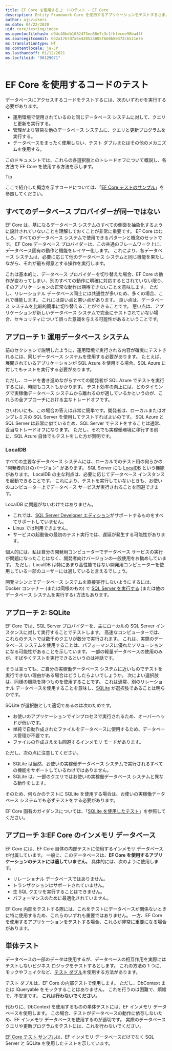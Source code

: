 ```yaml
---
title: EF Core を使用するコードのテスト - EF Core
description: Entity Framework Core を使用するアプリケーションをテストするさまざまな方法
author: ajcvickers
ms.date: 04/22/2020
uid: core/testing/index
ms.openlocfilehash: d94c40bdb1082473ee88e7c3c1fbfecee90ba4ff
ms.sourcegitcommit: 032a1767d7a6e42052a005f660b80372c6521e7e
ms.translationtype: HT
ms.contentlocale: ja-JP
ms.lasthandoff: 01/12/2021
ms.locfileid: "98129071"
---
```

# <a name="testing-code-that-uses-ef-core"></a>EF Core を使用するコードのテスト

データベースにアクセスするコードをテストするには、次のいずれかを実行する必要があります。

* 運用環境で使用されているのと同じデータベース システムに対して、クエリと更新を実行する。
* 管理がより容易な他のデータベース システムに、クエリと更新プログラムを実行する。
* データベースをまったく使用しない、テスト ダブルまたはその他のメカニズムを使用する。

このドキュメントでは、これらの各選択肢とのトレードオフについて概説し、各方法で EF Core を使用する方法を示します。

> [!TIP]
> ここで紹介した概念を示すコードについては、「[EF Core テストのサンプル](xref:core/testing/testing-sample)」を参照してください。

## <a name="all-database-providers-are-not-equal"></a>すべてのデータベース プロバイダーが同一ではない

EF Core は、基になるデータベース システムのすべての側面を抽象化するように設計されていないことを理解しておくことが非常に重要です。
EF Core はむしろ、すべてのデータベース システムで使用できるパターンと概念のセットです。
EF Core データベース プロバイダーは、この共通のフレームワーク上に、データベース固有の動作と機能をレイヤー化します。
これにより、各データベース システムは、必要に応じて他のデータベース システムと同じ機能を果たしながら、それが最も得意とする操作を実行します。

これは基本的に、データベース プロバイダーを切り替えた場合、EF Core の動作が変わってしまい、別のすべての動作に明確に対応するとされていない限り、そのアプリケーションの正常な動作は期待できないことを意味します。
ただし、リレーショナル データベース同士には共通性が多いため、多くの場合、これで機能します。
これには良い点と悪い点があります。
良い点は、データベース システムを比較的簡単に切り替えることができることです。
悪い点は、アプリケーションが新しいデータベース システムで完全にテストされていない場合、セキュリティについて誤った意識を与える可能性があるということです。

## <a name="approach-1-production-database-system"></a>アプローチ 1: 運用データベース システム

前のセクションで説明したように、運用環境で実行される内容が確実にテストされるには、同じデータベース システムを使用する必要があります。
たとえば、展開されているアプリケーションが SQL Azure を使用する場合、SQL Azure に対してもテストを実行する必要があります。

ただし、コードを書き進めながらすべての開発者が SQL Azure でテストを実行するには、時間もコストもかかります。
テスト効率の向上には、どのタイミングで実稼働データベース システムから離れるのが適しているかというのが、これらの全アプローチにおける主なトレードオフです。

さいわいにも、この場合の答えは非常に簡単です。開発者は、ローカルまたはオンプレミスの SQL Server を使用してテストすればよいのです。
SQL Azure と SQL Server は非常に似ているため、SQL Server でテストをすることは通常、妥当なトレードオフになります。
ただし、それでも実稼働環境に移行する前に、SQL Azure 自体でもテストをした方が賢明です。

### <a name="localdb"></a>LocalDB

すべての主要なデータベース システムには、ローカルでのテスト用の何らかの "開発者向けのバージョン" があります。
SQL Server にも [LocalDB](/sql/database-engine/configure-windows/sql-server-express-localdb) という機能があります。
LocalDB の主な利点は、必要に応じてデータベース インスタンスを起動できることです。
これにより、テストを実行していないときも、お使いのコンピューター上でデータベース サービスが実行されることを回避できます。

LocalDB に問題がないわけではありません。

* これでは、[SQL Server Developer エディション](/sql/sql-server/editions-and-components-of-sql-server-version-15?view=sql-server-ver15&preserve-view=true)がサポートするものをすべてサポートしていません。
* Linux では利用できません。
* サービスの起動後の最初のテスト実行では、遅延が発生する可能性があります。

個人的には、私は自分の開発用コンピューターでデータベース サービスの実行が問題になったことはなく、開発者向けバージョンの一般使用をお勧めしています。
ただし、LocalDB は特にあまり高性能ではない開発用コンピューターを使用している一部のユーザーには適していると言えるでしょう。

開発マシン上でデータベース システムを直接実行しないようにするには、Docker コンテナー (または同様のもの) で [SQL Server を実行する](/sql/linux/quickstart-install-connect-docker) (または他のデータベース システムを実行する) 方法もあります。

## <a name="approach-2-sqlite"></a>アプローチ 2: SQLite

EF Core では、SQL Server プロバイダーを、主にローカルの SQL Server インスタンスに対して実行することでテストします。
高速なコンピューターでは、これらのテストでは数千のクエリが数分で実行されます。
これは、実際のデータベース システムを使用することは、パフォーマンスに優れたソリューションになる可能性があることを示しています。
一部の軽量データベースの使用のみが、すばやくテストを実行できるというのは神話です。

そうは言っても、ご自分の実稼働データベース システムに近いものでテストを実行できない理由がある場合はどうしたらよいでしょうか。
次によい選択肢は、同様の機能を持つものを使用することです。
これは通常、別のリレーショナル データベースを使用することを意味し、[SQLite](https://sqlite.org/index.html) が選択肢であることは明らかです。

SQLite が選択肢として適切であるのは次のためです。

* お使いのアプリケーションでインプロセスで実行されるため、オーバーヘッドが低いです。
* 単純で自動作成されたファイルをデータベースに使用するため、データベース管理が不要です。
* ファイルの作成さえをも回避するインメモリ モードがあります。

ただし、次の点に注意してください。

* SQLite は当然、お使いの実稼働データベース システムで実行されるすべての機能をサポートしているわけではありません。
* SQLite は、一部のクエリではお使いの実稼働データベース システムと異なる動作をします。

そのため、何らかのテストに SQLite を使用する場合は、お使いの実稼働データベース システムでも必ずテストをする必要があります。

EF Core 固有のガイダンスについては、「[SQLite を使用したテスト](xref:core/testing/sqlite)」を参照してください。

## <a name="approach-3-the-ef-core-in-memory-database"></a>アプローチ 3:EF Core のインメモリ データベース

EF Core には、EF Core 自体の内部テストに使用するインメモリ データベースが付属しています。
一般に、このデータベースは、**EF Core を使用するアプリケーションのテストには適していません**。 具体的には、次のように使用します。

* リレーショナル データベースではありません。
* トランザクションはサポートされていません。
* 生 SQL クエリを実行することはできません。
* パフォーマンスのために最適化されていません。

EF Core 内部をテストする際には、これをテストにデータベースが関係ないときに特に使用するため、これらのいずれも重要ではありません。
一方、EF Core を使用するアプリケーションをテストする場合、これらが非常に重要になる場合があります。

## <a name="unit-testing"></a>単体テスト

データベースの一部のデータは使用するが、データベースの相互作用を実際にはテストしないビジネス ロジックをテストするとします。
これの方法の 1 つに、モックやフェイクなど、[テスト ダブル](https://en.wikipedia.org/wiki/Test_double)を使用する方法があります。

テスト ダブルは、EF Core の内部テストで使用します。
ただし、DbContext または IQueryable をモックすることはありません。
これを行うのは困難で、煩雑で、不安定です。
**これは行わないでください。**

代わりに、DbContext を使用するものの単体テストには、EF インメモリ データベースを使用します。
この場合、テストがデータベースの動作に依存しないため、EF インメモリ データベースを使用するのが適切です。
実際のデータベース クエリや更新プログラムをテストには、これを行わないでください。

[EF Core テスト サンプル](xref:core/testing/testing-sample)は、EF インメモリ データベースだけでなく SQL Server と SQLite を使用したテストを示しています。
